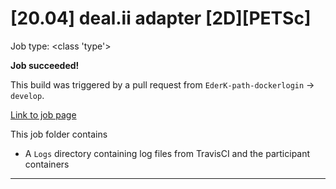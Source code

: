 # [20.04] deal.ii adapter [2D][PETSc]

Job type: <class 'type'>



**Job succeeded!**



This build was triggered by a pull request from `EderK-path-dockerlogin` → `develop`.



[Link to job page]({[job_link]})


This job folder contains
- A `Logs` directory containing log files from TravisCI and the participant containers


---

